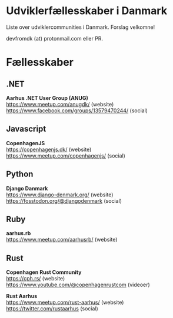 # Udviklerfællesskaber i Danmark 

Liste over udviklercommunities i Danmark.
Forslag velkomne!

devfromdk (at) protonmail.com eller PR.

# Fællesskaber

## .NET

**Aarhus .NET User Group (ANUG)**  
https://www.meetup.com/anugdk/  (website)  
https://www.facebook.com/groups/13579470244/ (social)  

## Javascript

**CopenhagenJS**  
https://copenhagenjs.dk/ (website)  
https://www.meetup.com/copenhagenjs/ (social)

## Python

**Django Danmark**  
https://www.django-denmark.org/ (website)  
https://fosstodon.org/@djangodenmark (social)

## Ruby

**aarhus.rb**  
https://www.meetup.com/aarhusrb/ (website)


## Rust

**Copenhagen Rust Community**   
https://cph.rs/ (website)  
https://www.youtube.com/@copenhagenrustcom (videoer)  

**Rust Aarhus**  
https://www.meetup.com/rust-aarhus/ (website)  
https://twitter.com/rustaarhus (social)


